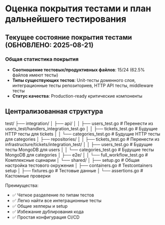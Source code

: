 # Оценка покрытия тестами и план дальнейшего тестирования

## Текущее состояние покрытия тестами (ОБНОВЛЕНО: 2025-08-21)

### Общая статистика покрытия

- **Соотношение тестовых/продуктивных файлов**: 15/24 (62.5% файлов имеют тесты)
- **Типы существующих тестов**: Unit-тесты доменного слоя, интеграционные тесты репозиториев, HTTP API тесты, middleware
  тесты
- **Статус качества**: Production-ready критические компоненты

## Централизованная структура

test/
├── integration/
│ ├── api/
│ │ ├── users_test.go # Перенести из users_test/handlers_integration_test.go
│ │ ├── tickets_test.go # Будущие HTTP тесты для tickets
│ │ └── categories_test.go # Будущие HTTP тесты для categories
│ ├── repositories/
│ │ ├── tickets_test.go # Перенести из infrastructure/tickets/integration_test/
│ │ ├── users_test.go # Будущие тесты MongoDB для users
│ │ └── categories_test.go # Будущие тесты MongoDB для categories
│ ├── e2e/
│ │ └── full_workflow_test.go # Комплексные сценарии
│ └── shared/
│ ├── setup.go # Общая настройка тестового окружения
│ ├── containers.go # Testcontainers setup
│ ├── fixtures.go # Тестовые данные
│ └── assertions.go # Кастомные проверки

Преимущества:

- ✅ Четкое разделение по типам тестов
- ✅ Легко найти все интеграционные тесты
- ✅ Общие хелперы и setup
- ✅ Избежание дублирования кода
- ✅ Простая конфигурация CI/CD
